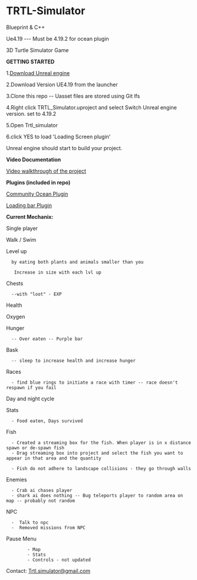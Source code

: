 # TRTL-Simulator

Blueprint & C++

Ue4.19 --- Must be 4.19.2 for ocean plugin

3D Turtle Simulator Game

**GETTING STARTED**
   
    
   1.[Download Unreal engine](https://www.unrealengine.com)
    
   2.Download Version UE4.19 from the launcher
   
   3.Clone this repo -- Uasset files are stored using Git lfs
   
   4.Right click TRTL_Simulator.uproject and select Switch Unreal engine version.  set to 4.19.2
   
   5.Open Trtl_simulator  
   
   6.click YES to load 'Loading Screen plugin' 
   
  Unreal engine should start to build your project.
   
   **Video Documentation**
   
   [Video walkthrough of the project](https://www.youtube.com/watch?v=uy381ddwrX0&list=PLcgJXhEksRRKeoDOZR2d-w8NN4vp7U1iI)

**Plugins (included in repo)**

   [Community Ocean Plugin](https://github.com/UE4-OceanProject/OceanProject)
 
   [Loading bar Plugin](https://github.com/ue4plugins/LoadingScreen)
 
 
 
 **Current Mechanix:**
 
 Single player
 
 Walk / Swim
 
 Level up 
 
      by eating both plants and animals smaller than you 
 
       Increase in size with each lvl up
 
 Chests 
 
      --with "loot" - EXP
 
 Health
 
 Oxygen
 
 Hunger 
 
      -- Over eaten -- Purple bar
 
 Bask
 
      -- sleep to increase health and increase hunger
 
 Races 
 
      - find blue rings to initiate a race with timer -- race doesn't respawn if you fail
 
 Day and night cycle 
 
 Stats 
 
      - Food eaten, Days survived
 
 Fish 

      - Created a streaming box for the fish. When player is in x distance spawn or de-spawn fish
      - Drag streaming box into project and select the fish you want to appear in that area and the quantity
      
      - Fish do not adhere to landscape collisions - they go through walls
 
Enemies 
         
      - Crab ai chases player
      - shark ai does nothing -- Bug teleports player to random area on map -- probably not random
        
        
NPC 

      -  Talk to npc
      -  Removed missions from NPC
    
Pause Menu  

            - Map
            - Stats
            - Controls - not updated
          
   
Contact:
   Trtl.simulator@gmail.com
   
    
    
 
